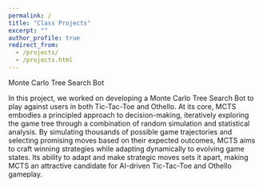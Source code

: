 ```yaml
---
permalink: /
title: "Class Projects"
excerpt: ""
author_profile: true
redirect_from: 
  - /projects/
  - /projects.html
---
```


Monte Carlo Tree Search Bot 

In this project, we worked on developing a Monte Carlo Tree Search Bot to play against users in both Tic-Tac-Toe and Othello. At its core, MCTS embodies a principled approach to decision-making, iteratively exploring the game tree through a combination of random simulation and statistical analysis. By simulating thousands of possible game trajectories and selecting promising moves based on their expected outcomes, MCTS aims to craft winning strategies while adapting dynamically to evolving game states. Its ability to adapt and make strategic moves sets it apart, making MCTS an attractive candidate for AI-driven Tic-Tac-Toe and Othello gameplay.
